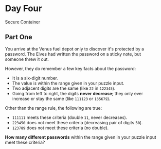 # Day Four

[Secure Container](https://adventofcode.com/2019/day/4)

## Part One

You arrive at the Venus fuel depot only to discover it's protected by a password. The Elves had written the password on a sticky note, but someone threw it out.

However, they do remember a few key facts about the password:

 - It is a six-digit number.
 - The value is within the range given in your puzzle input.
 - Two adjacent digits are the same (like `22` in `122345`).
 - Going from left to right, the digits **never decrease**; they only ever increase or stay the same (like `111123` or `135679`).

Other than the range rule, the following are true:

 - `111111` meets these criteria (double `11`, never decreases).
 - `223450` does not meet these criteria (decreasing pair of digits `50`).
 - `123789` does not meet these criteria (no double).

**How many different passwords** within the range given in your puzzle input meet these criteria?
